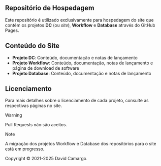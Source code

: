 ## Repositório de Hospedagem

Este repositório é utilizado exclusivamente para hospedagem do site que contém os projetos **DC** (ou _site_), **Workflow** e **Database** através do GitHub Pages.

## Conteúdo do Site

- **Projeto DC**: Conteúdo, documentação e notas de lançamento
- **Projeto Workflow**: Conteúdo, documentação, notas de lançamento e página de download de software
- **Projeto Database**: Conteúdo, documentação e notas de lançamento

## Licenciamento

Para mais detalhes sobre o licenciamento de cada projeto, consulte as respectivas páginas no site.

> [!WARNING]
> Pull Requests não são aceitos.

> [!NOTE]
> A migração dos projetos Workflow e Database dos repositórios para o site está em progresso.

Copyright © 2021-2025 David Camargo.